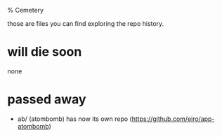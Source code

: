 % Cemetery

those are files you can find exploring the repo history.

# will die soon

none

# passed away

* ab/ (atombomb) has now its own repo (https://github.com/eiro/app-atombomb)





